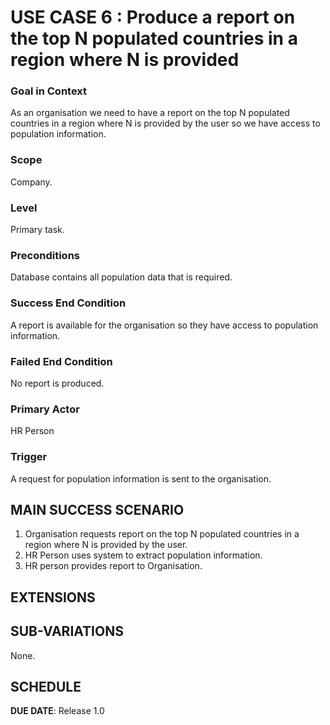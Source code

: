 # USE CASE 6 : Produce a report on the top N populated countries in a region where N is provided 

### Goal in Context

As an organisation we need to have a report on the top N populated countries in a region where N is provided by the user so we have access to population information.
### Scope

Company.

### Level

Primary task.

### Preconditions

Database contains all population data that is required.

### Success End Condition

A report is available for the organisation so they have access to population information.

### Failed End Condition

No report is produced.

### Primary Actor

HR Person

### Trigger

A request for population information is sent to the organisation.

## MAIN SUCCESS SCENARIO

1. Organisation requests report on the top N populated countries in a region where N is provided by the user.
2. HR Person uses system to extract population information.
3. HR person provides report to Organisation.

## EXTENSIONS


## SUB-VARIATIONS

None.

## SCHEDULE

**DUE DATE**: Release 1.0